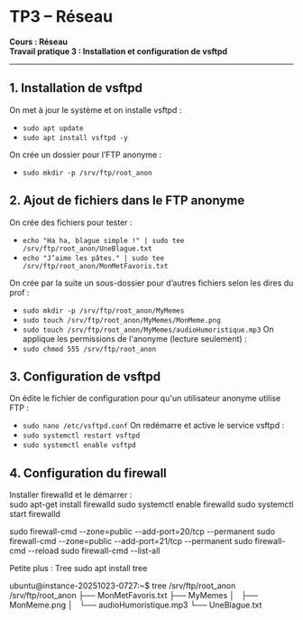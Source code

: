 # TP3 – Réseau
**Cours : Réseau**  
**Travail pratique 3 : Installation et configuration de vsftpd**

---

## 1. Installation de vsftpd
On met à jour le système et on installe vsftpd : 
- `sudo apt update`
- `sudo apt install vsftpd -y`

On crée un dossier pour l’FTP anonyme :  
- `sudo mkdir -p /srv/ftp/root_anon`

## 2. Ajout de fichiers dans le FTP anonyme
On crée des fichiers pour tester : 
- `echo "Ha ha, blague simple !" | sudo tee /srv/ftp/root_anon/UneBlague.txt`
- `echo "J’aime les pâtes." | sudo tee /srv/ftp/root_anon/MonMetFavoris.txt`

On crée par la suite un sous-dossier pour d’autres fichiers selon les dires du prof :  
- `sudo mkdir -p /srv/ftp/root_anon/MyMemes`
- `sudo touch /srv/ftp/root_anon/MyMemes/MonMeme.png`
- `sudo touch /srv/ftp/root_anon/MyMemes/audioHumoristique.mp3`
On applique les permissions de l'anonyme (lecture seulement) :  
- `sudo chmod 555 /srv/ftp/root_anon`

## 3. Configuration de vsftpd
On édite le fichier de configuration pour qu'un utilisateur anonyme utilise FTP :
- `sudo nano /etc/vsftpd.conf`
On redémarre et active le service vsftpd :  
- `sudo systemctl restart vsftpd`
- `sudo systemctl enable vsftpd`

## 4. Configuration du firewall
Installer firewalld et le démarrer :  
sudo apt-get install firewalld
 sudo systemctl enable firewalld
 sudo systemctl start firewalld

 sudo firewall-cmd --zone=public --add-port=20/tcp --permanent
 sudo firewall-cmd --zone=public --add-port=21/tcp --permanent
 sudo firewall-cmd --reload
 sudo firewall-cmd --list-all

 Petite plus : Tree 
 sudo apt install tree

 ubuntu@instance-20251023-0727:~$ tree /srv/ftp/root_anon
/srv/ftp/root_anon
├── MonMetFavoris.txt
├── MyMemes
│   ├── MonMeme.png
│   └── audioHumoristique.mp3
└── UneBlague.txt
